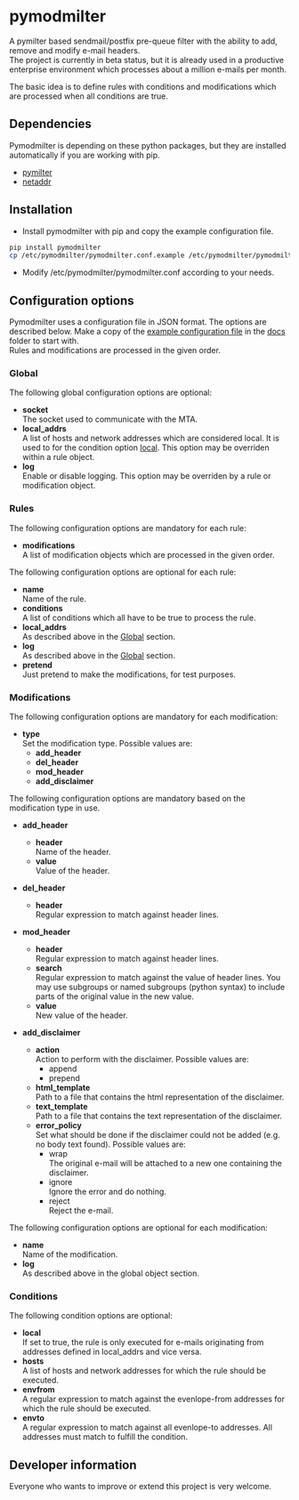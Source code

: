 # pymodmilter
A pymilter based sendmail/postfix pre-queue filter with the ability to add, remove and modify e-mail headers.  
The project is currently in beta status, but it is already used in a productive enterprise environment which processes about a million e-mails per month.  

The basic idea is to define rules with conditions and modifications which are processed when all conditions are true.

## Dependencies
Pymodmilter is depending on these python packages, but they are installed automatically if you are working with pip.
* [pymilter](https://pythonhosted.org/pymilter/)
* [netaddr](https://github.com/drkjam/netaddr/)

## Installation
* Install pymodmilter with pip and copy the example configuration file.
```sh
pip install pymodmilter
cp /etc/pymodmilter/pymodmilter.conf.example /etc/pymodmilter/pymodmilter.conf
```
* Modify /etc/pymodmilter/pymodmilter.conf according to your needs.

## Configuration options
Pymodmilter uses a configuration file in JSON format. The options are described below. Make a copy of the [example configuration file](https://github.com/spacefreak86/pymodmilter/blob/master/docs/pymodmilter.conf.example) in the  [docs](https://github.com/spacefreak86/pymodmilter/tree/master/docs) folder to start with.  
Rules and modifications are processed in the given order.

### Global
The following global configuration options are optional:
* **socket**  
  The socket used to communicate with the MTA.
* **local_addrs**  
  A list of hosts and network addresses which are considered local. It is used to for the condition option [local](#Conditions). This option may be overriden within a rule object.
* **log**  
  Enable or disable logging. This option may be overriden by a rule or modification object.

### Rules
The following configuration options are mandatory for each rule:
* **modifications**  
  A list of modification objects which are processed in the given order.

The following configuration options are optional for each rule:
* **name**  
  Name of the rule.
* **conditions**  
  A list of conditions which all have to be true to process the rule.
* **local_addrs**  
  As described above in the [Global](#Global) section.
* **log**  
  As described above in the [Global](#Global) section.
* **pretend**  
  Just pretend to make the modifications, for test purposes.

### Modifications
The following configuration options are mandatory for each modification:
* **type**  
  Set the modification type. Possible values are:
  * **add_header**
  * **del_header**
  * **mod_header**
  * **add_disclaimer**

The following configuration options are mandatory based on the modification type in use.
* **add_header**  
  * **header**  
    Name of the header.
  * **value**  
    Value of the header.

* **del_header**  
  * **header**  
    Regular expression to match against header lines.

* **mod_header**  
  * **header**  
    Regular expression to match against header lines.
  * **search**  
    Regular expression to match against the value of header lines. You may use subgroups or named subgroups (python syntax) to include parts of the original value in the new value.
  * **value**  
    New value of the header.

* **add_disclaimer**
  * **action**  
    Action to perform with the disclaimer. Possible values are:
    * append
    * prepend
  * **html_template**  
    Path to a file that contains the html representation of the disclaimer.
  * **text_template**  
    Path to a file that contains the text representation of the disclaimer.
  * **error_policy**  
    Set what should be done if the disclaimer could not be added (e.g. no body text found). Possible values are:
    * wrap  
      The original e-mail will be attached to a new one containing the disclaimer.
    * ignore  
      Ignore the error and do nothing.
    * reject  
      Reject the e-mail.

The following configuration options are optional for each modification:
* **name**  
  Name of the modification.
* **log**  
  As described above in the global object section.

### Conditions
The following condition options are optional:
* **local**  
  If set to true, the rule is only executed for e-mails originating from addresses defined in local_addrs and vice versa.
* **hosts**  
  A list of hosts and network addresses for which the rule should be executed.
* **envfrom**  
  A regular expression to match against the evenlope-from addresses for which the rule should be executed.
* **envto**  
  A regular expression to match against all evenlope-to addresses. All addresses must match to fulfill the condition.

## Developer information
Everyone who wants to improve or extend this project is very welcome.
